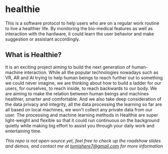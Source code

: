 # healthie
This is a software protocol to help users who are on a regular work routine to live a healthier life. By monitoring the bio-medical features as well as interaction with the hardware, it could learn the user behavior and make suggestion or assistant accordingly.

## What is Healthie?
It is an exciting project aiming to build the next generation of human-machine interaction. While all the popular technologies nowadays such as VR, AR and AI trying to help human beings to reach further out to something we could never imagine, we are thinking about how to build a ladder for our users, for ourselves, to reach inside, to reach backwards to our body. We are aiming to make the relation between human beings and machines healthier, smarter and comfortable. And we also take deep consideration of the data privacy and integrity, all the data processing the learning so far are all based on local machines, we won't collect any private data from our user. The processing and machine learning methods in Healthie are super light-weight and flexible so that it could run continuous on the background quietly while making big effort to assist you through your daily work and entertaining time.

*This repo is not open-source yet, feel free to check up the roadshow slides and demos, and contact me at tomishere7@gmail.com for more information*